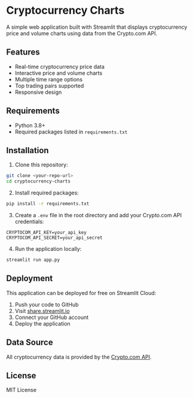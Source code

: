 # Cryptocurrency Charts

A simple web application built with Streamlit that displays cryptocurrency price and volume charts using data from the Crypto.com API.

## Features

- Real-time cryptocurrency price data
- Interactive price and volume charts
- Multiple time range options
- Top trading pairs supported
- Responsive design

## Requirements

- Python 3.8+
- Required packages listed in `requirements.txt`

## Installation

1. Clone this repository:
```bash
git clone <your-repo-url>
cd cryptocurrency-charts
```

2. Install required packages:
```bash
pip install -r requirements.txt
```

3. Create a `.env` file in the root directory and add your Crypto.com API credentials:
```env
CRYPTOCOM_API_KEY=your_api_key
CRYPTOCOM_API_SECRET=your_api_secret
```

4. Run the application locally:
```bash
streamlit run app.py
```

## Deployment

This application can be deployed for free on Streamlit Cloud:

1. Push your code to GitHub
2. Visit [share.streamlit.io](https://share.streamlit.io)
3. Connect your GitHub account
4. Deploy the application

## Data Source

All cryptocurrency data is provided by the [Crypto.com API](https://crypto.com/exchange/docs/api).

## License

MIT License